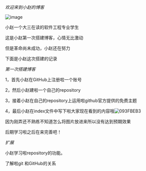 *欢迎来到小赵的博客*

![image](https://github.com/zhaozirui1/zhaozirui20192123048.github.io/blob/gh-pages/images/photo.png)


小赵一个大三在读的软件工程专业学生

这是小赵第一次搭建博客，心情无比激动

但是革命尚未成功，小赵还在努力

下面是小赵这次搭建的记录

*第一次搭建博客*

1，首先小赵在GitHub上注册啦一个账号

2，然后小赵建啦一个自己的repository

3，接着小赵在自己的repository上运用啦github官方提供的免费主题

4，最后小赵在index文件中写下啦大家现在看到的内容哦![093FBEB3](https://user-images.githubusercontent.com/94788683/142989080-3d3c245d-6a97-41c6-b807-3ea297c7acd0.png)

因为刚弄还不熟练不知道怎么将图片放进来所以没有达到预期效果

后期学习啦之后在来完善吧！

*扩展*

小赵学习啦repository的功能。

了解啦git 和GitHub的关系

